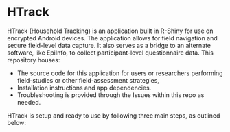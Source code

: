 # HTrack
HTrack (Household Tracking) is an application built in R-Shiny for use on encrypted Android devices. The application allows for field navigation and secure field-level data capture. It also serves as a bridge to an alternate software, like EpiInfo, to collect participant-level questionnaire data. This repository houses:  
+ The source code for this application for users or researchers performing field-studies or other field-assessment strategies,
+ Installation instructions and app dependencies.  
+ Troubleshooting is provided through the Issues within this repo as needed.  

HTrack is setup and ready to use by following three main steps, as outlined below:  

